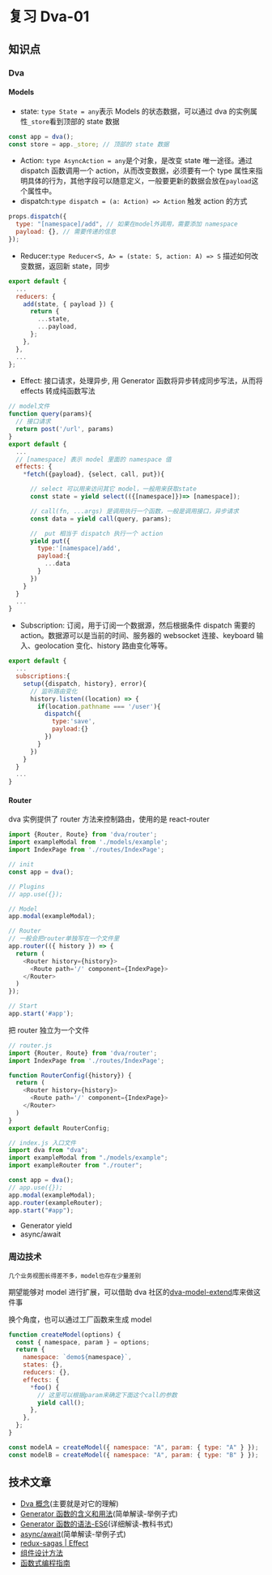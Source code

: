 # 复习 Dva-01

## 知识点

### Dva

#### Models

- state: `type State = any`表示 Models 的状态数据，可以通过 dva 的实例属性`_store`看到顶部的 state 数据

```js
const app = dva();
const store = app._store; // 顶部的 state 数据
```

- Action: `type AsyncAction = any`是个对象，是改变 state 唯一途径。通过 dispatch 函数调用一个 action，从而改变数据，必须要有一个 type 属性来指明具体的行为，其他字段可以随意定义，一般要更新的数据会放在`payload`这个属性中。
- dispatch:`type dispatch = (a: Action) => Action` 触发 action 的方式

```js
props.dispatch({
  type: "[namespace]/add", // 如果在model外调用，需要添加 namespace
  payload: {}, // 需要传递的信息
});
```

- Reducer:`type Reducer<S, A> = (state: S, action: A) => S` 描述如何改变数据，返回新 state，同步

```js
export default {
  ...
  reducers: {
    add(state, { payload }) {
      return {
        ...state,
        ...payload,
      };
    },
  },
  ...
};
```

- Effect: 接口请求，处理异步, 用 Generator 函数将异步转成同步写法，从而将 effects 转成纯函数写法

```js
// model文件
function query(params){
  // 接口请求
  return post('/url', params)
}
export default {
  ...
  // [namespace] 表示 model 里面的 namespace 值
  effects: {
    *fetch({payload}, {select, call, put}){

      // select 可以用来访问其它 model，一般用来获取state
      const state = yield select(({[namespace]})=> [namespace]);

      // call(fn, ...args) 是调用执行一个函数，一般是调用接口，异步请求
      const data = yield call(query, params);

      //  put 相当于 dispatch 执行一个 action
      yield put({
        type:'[namespace]/add',
        payload:{
          ...data
        }
      })
    }
  }
  ...
}
```

- Subscription: 订阅，用于订阅一个数据源，然后根据条件 dispatch 需要的 action。数据源可以是当前的时间、服务器的 websocket 连接、keyboard 输入、geolocation 变化、history 路由变化等等。

```js
export default {
  ...
  subscriptions:{
    setup({dispatch, history}, error){
      // 监听路由变化
      history.listen((location) => {
        if(location.pathname === '/user'){
          dispatch({
            type:'save',
            payload:{}
          })
        }
      })
    }
  }
  ...
}


```

#### Router

dva 实例提供了 router 方法来控制路由，使用的是 react-router

```js
import {Router, Route} from 'dva/router';
import exampleModal from './models/example';
import IndexPage from './routes/IndexPage';

// init
const app = dva();

// Plugins
// app.use({});

// Model
app.modal(exampleModal);

// Router
// 一般会把router单独写在一个文件里
app.router(({ history }) => {
  return (
    <Router history={history}>
      <Route path='/' component={IndexPage}>
    </Router>
  )
});

// Start
app.start('#app');
```

把 router 独立为一个文件

```js
// router.js
import {Router, Route} from 'dva/router';
import IndexPage from './routes/IndexPage';

function RouterConfig({history}) {
  return (
    <Router history={history}>
      <Route path='/' component={IndexPage}>
    </Router>
  )
}
export default RouterConfig;
```

```js
// index.js 入口文件
import dva from "dva";
import exampleModal from "./models/example";
import exampleRouter from "./router";

const app = dva();
// app.use({});
app.modal(exampleModal);
app.router(exampleRouter);
app.start("#app");
```

- Generator yield
- async/await

### 周边技术

`几个业务视图长得差不多，model也存在少量差别`

期望能够对 model 进行扩展，可以借助 dva 社区的[dva-model-extend]()库来做这件事

换个角度，也可以通过工厂函数来生成 model

```js
function createModel(options) {
  const { namespace, param } = options;
  return {
    namespace: `demo${namespace}`,
    states: {},
    reducers: {},
    effects: {
      *foo() {
        // 这里可以根据param来确定下面这个call的参数
        yield call();
      },
    },
  };
}

const modelA = createModel({ namespace: "A", param: { type: "A" } });
const modelB = createModel({ namespace: "A", param: { type: "B" } });
```

## 技术文章

- [Dva 概念](https://dvajs.com/guide/concepts.html#models)(主要就是对它的理解)
- [Generator 函数的含义和用法](http://www.ruanyifeng.com/blog/2015/04/generator.html)(简单解读-举例子式)
- [Generator 函数的语法-ES6](https://es6.ruanyifeng.com/#docs/generator)(详细解读-教科书式)
- [async/await](http://www.ruanyifeng.com/blog/2015/05/async.html)(简单解读-举例子式)
- [redux-sagas | Effect](https://redux-saga-in-chinese.js.org/docs/basics/DeclarativeEffects.html)
- [组件设计方法](https://github.com/dvajs/dva-docs/tree/master/v1/zh-cn/tutorial)
- [函数式编程指南](https://legacy.gitbook.com/book/llh911001/mostly-adequate-guide-chinese/details)
